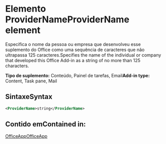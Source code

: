 # <a name="providername-element"></a><span data-ttu-id="c2544-101">Elemento ProviderName</span><span class="sxs-lookup"><span data-stu-id="c2544-101">ProviderName element</span></span>

<span data-ttu-id="c2544-102">Especifica o nome da pessoa ou empresa que desenvolveu esse suplemento do Office como uma sequência de caracteres que não ultrapassa 125 caracteres.</span><span class="sxs-lookup"><span data-stu-id="c2544-102">Specifies the name of the individual or company that developed this Office Add-in as a string of no more than 125 characters.</span></span>

<span data-ttu-id="c2544-103">**Tipo de suplemento:** Conteúdo, Painel de tarefas, Email</span><span class="sxs-lookup"><span data-stu-id="c2544-103">**Add-in type:** Content, Task pane, Mail</span></span>

## <a name="syntax"></a><span data-ttu-id="c2544-104">Sintaxe</span><span class="sxs-lookup"><span data-stu-id="c2544-104">Syntax</span></span>

```XML
<ProviderName>string</ProviderName>
```

## <a name="contained-in"></a><span data-ttu-id="c2544-105">Contido em</span><span class="sxs-lookup"><span data-stu-id="c2544-105">Contained in:</span></span>

[<span data-ttu-id="c2544-106">OfficeApp</span><span class="sxs-lookup"><span data-stu-id="c2544-106">OfficeApp</span></span>](officeapp.md)

